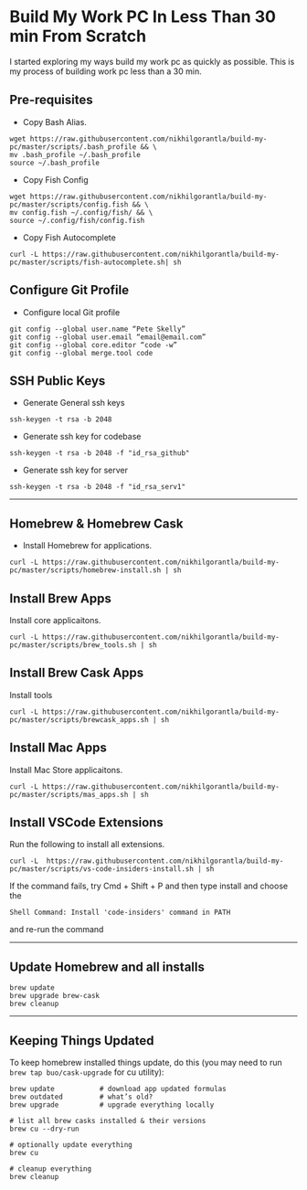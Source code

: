 # Build My Work PC In Less Than 30 min From Scratch

I started exploring my ways build my work pc as quickly as possible. This is my process of building work pc less than a 30 min. 

## Pre-requisites 
- Copy Bash Alias. 
```
wget https://raw.githubusercontent.com/nikhilgorantla/build-my-pc/master/scripts/.bash_profile && \
mv .bash_profile ~/.bash_profile
source ~/.bash_profile
```
- Copy Fish Config 

```
wget https://raw.githubusercontent.com/nikhilgorantla/build-my-pc/master/scripts/config.fish && \
mv config.fish ~/.config/fish/ && \
source ~/.config/fish/config.fish 
```
- Copy Fish Autocomplete 

```
curl -L https://raw.githubusercontent.com/nikhilgorantla/build-my-pc/master/scripts/fish-autocomplete.sh| sh
```

## Configure Git Profile 
- Configure local Git profile
```
git config --global user.name “Pete Skelly”
git config --global user.email “email@email.com”
git config --global core.editor “code -w”
git config --global merge.tool code

```
## SSH Public Keys 
- Generate General ssh keys 

```
ssh-keygen -t rsa -b 2048
```
- Generate ssh key for codebase

```
ssh-keygen -t rsa -b 2048 -f "id_rsa_github"
```
- Generate ssh key for server

```
ssh-keygen -t rsa -b 2048 -f "id_rsa_serv1"
```
---

## Homebrew & Homebrew Cask
- Install Homebrew for applications.

```
curl -L https://raw.githubusercontent.com/nikhilgorantla/build-my-pc/master/scripts/homebrew-install.sh | sh
```

## Install Brew Apps
Install core applicaitons. 

```
curl -L https://raw.githubusercontent.com/nikhilgorantla/build-my-pc/master/scripts/brew_tools.sh | sh
```

## Install Brew Cask Apps 
Install tools 

```
curl -L https://raw.githubusercontent.com/nikhilgorantla/build-my-pc/master/scripts/brewcask_apps.sh | sh
```

## Install Mac Apps
Install Mac Store applicaitons. 
```
curl -L https://raw.githubusercontent.com/nikhilgorantla/build-my-pc/master/scripts/mas_apps.sh | sh
``` 



## Install VSCode Extensions
Run the following to install all extensions. 
```
curl -L  https://raw.githubusercontent.com/nikhilgorantla/build-my-pc/master/scripts/vs-code-insiders-install.sh | sh

```
If the command fails, try Cmd + Shift + P and then type install and choose the
```
Shell Command: Install 'code-insiders' command in PATH
```
and re-run the command

---

## Update Homebrew and all installs
```
brew update
brew upgrade brew-cask
brew cleanup
```
---
## Keeping Things Updated

To keep homebrew installed things update, do this (you may need to run ```brew tap buo/cask-upgrade``` for cu utility):

  ```shell
  brew update           # download app updated formulas
  brew outdated         # what’s old?
  brew upgrade          # upgrade everything locally
  
  # list all brew casks installed & their versions
  brew cu --dry-run
  
  # optionally update everything
  brew cu
  
  # cleanup everything
  brew cleanup
  ```